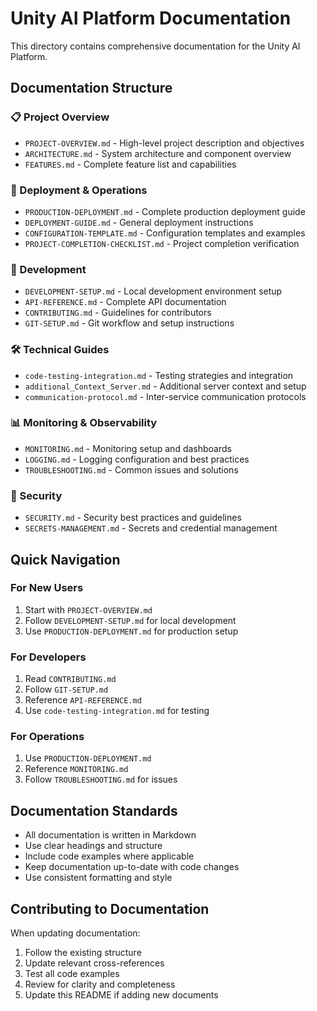 # Unity AI Platform Documentation

This directory contains comprehensive documentation for the Unity AI Platform.

## Documentation Structure

### 📋 Project Overview
- `PROJECT-OVERVIEW.md` - High-level project description and objectives
- `ARCHITECTURE.md` - System architecture and component overview
- `FEATURES.md` - Complete feature list and capabilities

### 🚀 Deployment & Operations
- `PRODUCTION-DEPLOYMENT.md` - Complete production deployment guide
- `DEPLOYMENT-GUIDE.md` - General deployment instructions
- `CONFIGURATION-TEMPLATE.md` - Configuration templates and examples
- `PROJECT-COMPLETION-CHECKLIST.md` - Project completion verification

### 🔧 Development
- `DEVELOPMENT-SETUP.md` - Local development environment setup
- `API-REFERENCE.md` - Complete API documentation
- `CONTRIBUTING.md` - Guidelines for contributors
- `GIT-SETUP.md` - Git workflow and setup instructions

### 🛠️ Technical Guides
- `code-testing-integration.md` - Testing strategies and integration
- `additional_Context_Server.md` - Additional server context and setup
- `communication-protocol.md` - Inter-service communication protocols

### 📊 Monitoring & Observability
- `MONITORING.md` - Monitoring setup and dashboards
- `LOGGING.md` - Logging configuration and best practices
- `TROUBLESHOOTING.md` - Common issues and solutions

### 🔐 Security
- `SECURITY.md` - Security best practices and guidelines
- `SECRETS-MANAGEMENT.md` - Secrets and credential management

## Quick Navigation

### For New Users
1. Start with `PROJECT-OVERVIEW.md`
2. Follow `DEVELOPMENT-SETUP.md` for local development
3. Use `PRODUCTION-DEPLOYMENT.md` for production setup

### For Developers
1. Read `CONTRIBUTING.md`
2. Follow `GIT-SETUP.md`
3. Reference `API-REFERENCE.md`
4. Use `code-testing-integration.md` for testing

### For Operations
1. Use `PRODUCTION-DEPLOYMENT.md`
2. Reference `MONITORING.md`
3. Follow `TROUBLESHOOTING.md` for issues

## Documentation Standards

- All documentation is written in Markdown
- Use clear headings and structure
- Include code examples where applicable
- Keep documentation up-to-date with code changes
- Use consistent formatting and style

## Contributing to Documentation

When updating documentation:
1. Follow the existing structure
2. Update relevant cross-references
3. Test all code examples
4. Review for clarity and completeness
5. Update this README if adding new documents